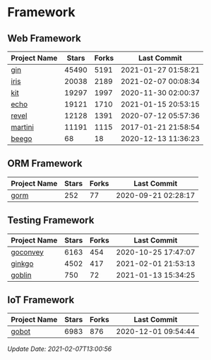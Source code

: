 # Framework

## Web Framework
| Project Name | Stars | Forks | Last Commit |
| ------------ | ----- | ----- | ----------- |
| [gin](https://github.com/gin-gonic/gin) | 45490 | 5191 | 2021-01-27 01:58:21 |
| [iris](https://github.com/kataras/iris) | 20038 | 2189 | 2021-02-07 00:08:34 |
| [kit](https://github.com/go-kit/kit) | 19297 | 1997 | 2020-11-30 02:00:37 |
| [echo](https://github.com/labstack/echo) | 19121 | 1710 | 2021-01-15 20:53:15 |
| [revel](https://github.com/revel/revel) | 12128 | 1391 | 2020-07-12 05:57:36 |
| [martini](https://github.com/go-martini/martini) | 11191 | 1115 | 2017-01-21 21:58:54 |
| [beego](https://github.com/astaxie/beego) | 68 | 18 | 2020-12-13 11:36:23 |

## ORM Framework
| Project Name | Stars | Forks | Last Commit |
| ------------ | ----- | ----- | ----------- |
| [gorm](https://github.com/jinzhu/gorm) | 252 | 77 | 2020-09-21 02:28:17 |

## Testing Framework
| Project Name | Stars | Forks | Last Commit |
| ------------ | ----- | ----- | ----------- |
| [goconvey](https://github.com/smartystreets/goconvey) | 6163 | 454 | 2020-10-25 17:47:07 |
| [ginkgo](https://github.com/onsi/ginkgo) | 4502 | 417 | 2021-02-01 21:53:13 |
| [goblin](https://github.com/franela/goblin) | 750 | 72 | 2021-01-13 15:34:25 |

## IoT Framework
| Project Name | Stars | Forks | Last Commit |
| ------------ | ----- | ----- | ----------- |
| [gobot](https://github.com/hybridgroup/gobot) | 6983 | 876 | 2020-12-01 09:54:44 |

*Update Date: 2021-02-07T13:00:56*